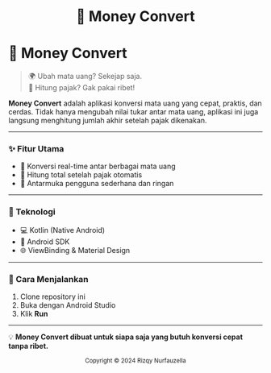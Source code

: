 <h1 align="center"><b>💸 Money Convert</b></h1>

# 💱 **Money Convert**

> 🌍 Ubah mata uang? Sekejap saja.  
> 🧾 Hitung pajak? Gak pakai ribet!

**Money Convert** adalah aplikasi konversi mata uang yang cepat, praktis, dan cerdas. Tidak hanya mengubah nilai tukar antar mata uang, aplikasi ini juga langsung menghitung jumlah akhir setelah pajak dikenakan.

---

### ✨ Fitur Utama
- 🔄 Konversi real-time antar berbagai mata uang
- 🧮 Hitung total setelah pajak otomatis
- 📱 Antarmuka pengguna sederhana dan ringan

---

### 🧪 Teknologi
- 💻 Kotlin (Native Android)
- 📲 Android SDK
- 🌐 ViewBinding & Material Design

---

### 🚀 Cara Menjalankan
1. Clone repository ini  
2. Buka dengan Android Studio  
3. Klik **Run**

---

💡 **Money Convert dibuat untuk siapa saja yang butuh konversi cepat tanpa ribet.**

<p align="center"><sub>Copyright © 2024 Rizqy Nurfauzella</sub></p>

